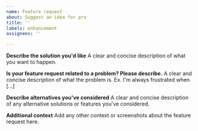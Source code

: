 ```yaml
---
name: Feature request
about: Suggest an idea for prs
title: ''
labels: enhancement
assignees: ''

---
```


**Describe the solution you'd like**
A clear and concise description of what you want to happen.

**Is your feature request related to a problem? Please describe.**
A clear and concise description of what the problem is. Ex. I'm always frustrated when [...]

**Describe alternatives you've considered**
A clear and concise description of any alternative solutions or features you've considered.

**Additional context**
Add any other context or screenshots about the feature request here.

